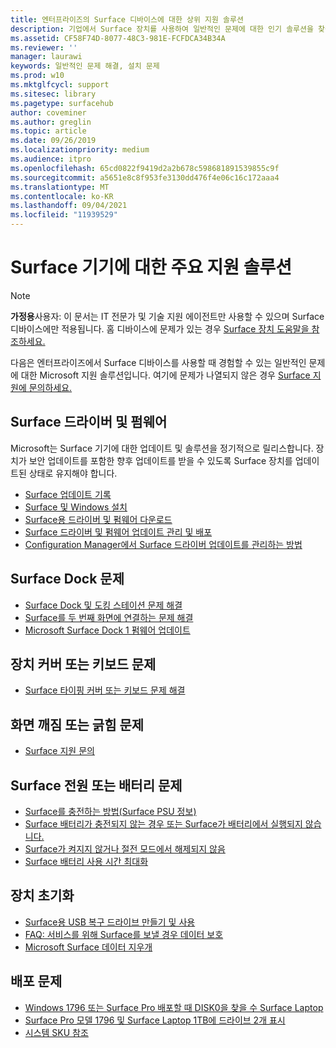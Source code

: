```yaml
---
title: 엔터프라이즈의 Surface 디바이스에 대한 상위 지원 솔루션
description: 기업에서 Surface 장치를 사용하여 일반적인 문제에 대한 인기 솔루션을 찾습니다.
ms.assetid: CF58F74D-8077-48C3-981E-FCFDCA34B34A
ms.reviewer: ''
manager: laurawi
keywords: 일반적인 문제 해결, 설치 문제
ms.prod: w10
ms.mktglfcycl: support
ms.sitesec: library
ms.pagetype: surfacehub
author: coveminer
ms.author: greglin
ms.topic: article
ms.date: 09/26/2019
ms.localizationpriority: medium
ms.audience: itpro
ms.openlocfilehash: 65cd0822f9419d2a2b678c598681891539855c9f
ms.sourcegitcommit: a5651e8c8f953fe3130dd476f4e06c16c172aaa4
ms.translationtype: MT
ms.contentlocale: ko-KR
ms.lasthandoff: 09/04/2021
ms.locfileid: "11939529"
---
```

# <a name="top-support-solutions-for-surface-devices"></a>Surface 기기에 대한 주요 지원 솔루션

> [!Note]
> **가정용**사용자: 이 문서는 IT 전문가 및 기술 지원 에이전트만 사용할 수 있으며 Surface 디바이스에만 적용됩니다. 홈 디바이스에 문제가 있는 경우 [Surface 장치 도움말을 참조하세요.](https://support.microsoft.com/products/surface-devices)

다음은 엔터프라이즈에서 Surface 디바이스를 사용할 때 경험할 수 있는 일반적인 문제에 대한 Microsoft 지원 솔루션입니다. 여기에 문제가 나열되지 않은 경우 [Surface 지원에 문의하세요.](contact-surface-support.md?tabs=online)

## <a name="surface-drivers-and-firmware"></a>Surface 드라이버 및 펌웨어

Microsoft는 Surface 기기에 대한 업데이트 및 솔루션을 정기적으로 릴리스합니다. 장치가 보안 업데이트를 포함한 향후 업데이트를 받을 수 있도록 Surface 장치를 업데이트된 상태로 유지해야 합니다.

- [Surface 업데이트 기록](https://www.microsoft.com/surface/support/install-update-activate/surface-update-history)
- [Surface 및 Windows 설치](https://www.microsoft.com/surface/support/performance-and-maintenance/install-software-updates-for-surface?os=windows-10&=undefined)
- [Surface용 드라이버 및 펌웨어 다운로드](https://support.microsoft.com/help/4023482)
- [Surface 드라이버 및 펌웨어 업데이트 관리 및 배포](manage-surface-driver-and-firmware-updates.md)
- [Configuration Manager에서 Surface 드라이버 업데이트를 관리하는 방법](https://support.microsoft.com/help/4098906)

## <a name="surface-dock-issues"></a>Surface Dock 문제

- [Surface Dock 및 도킹 스테이션 문제 해결](https://support.microsoft.com/help/4023468/surface-troubleshoot-surface-dock-and-docking-stations)
- [Surface를 두 번째 화면에 연결하는 문제 해결](https://support.microsoft.com/help/4023496)
- [Microsoft Surface Dock 1 펌웨어 업데이트](surface-dock-firmware-update.md)

## <a name="device-cover-or-keyboard-issues"></a>장치 커버 또는 키보드 문제

- [Surface 타이핑 커버 또는 키보드 문제 해결](https://www.microsoft.com/surface/support/hardware-and-drivers/troubleshoot-surface-keyboards)

## <a name="screen-cracked-or-scratched-issues"></a>화면 깨짐 또는 긁힘 문제

- [Surface 지원 문의](contact-surface-support.md?tabs=online)

## <a name="surface-power-or-battery-issues"></a>Surface 전원 또는 배터리 문제

- [Surface를 충전하는 방법(Surface PSU 정보)](https://support.microsoft.com/help/4023496)
- [Surface 배터리가 충전되지 않는 경우 또는 Surface가 배터리에서 실행되지 않습니다.](https://support.microsoft.com/help/4023536)
- [Surface가 켜지지 않거나 절전 모드에서 해제되지 않음](https://support.microsoft.com/help/4023537)
- [Surface 배터리 사용 시간 최대화](https://support.microsoft.com/help/4483194)

## <a name="reset-device"></a>장치 초기화

- [Surface용 USB 복구 드라이브 만들기 및 사용](https://support.microsoft.com/help/4023512)
- [FAQ: 서비스를 위해 Surface를 보낼 경우 데이터 보호](https://support.microsoft.com/help/4023508)
- [Microsoft Surface 데이터 지우개](microsoft-surface-data-eraser.md)

## <a name="deployment-issues"></a>배포 문제

- [Windows 1796 또는 Surface Pro 배포할 때 DISK0을 찾을 수 Surface Laptop](https://support.microsoft.com/help/4046108)
- [Surface Pro 모델 1796 및 Surface Laptop 1TB에 드라이브 2개 표시](https://support.microsoft.com/help/4046105)
- [시스템 SKU 참조](surface-system-sku-reference.md)

